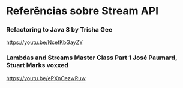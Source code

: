 # Referências sobre Stream API

### Refactoring to Java 8 by Trisha Gee

https://youtu.be/NcetKbGayZY

### Lambdas and Streams Master Class Part 1 José Paumard, Stuart Marks voxxed

https://youtu.be/ePXnCezwRuw
